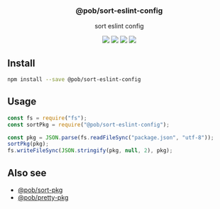 <h3 align="center">
  @pob/sort-eslint-config
</h3>

<p align="center">
  sort eslint config
</p>

<p align="center">
  <a href="https://npmjs.org/package/@pob/sort-eslint-config"><img src="https://img.shields.io/npm/v/@pob/sort-eslint-config.svg?style=flat-square"></a>
  <a href="https://npmjs.org/package/@pob/sort-eslint-config"><img src="https://img.shields.io/npm/dw/@pob/sort-eslint-config.svg?style=flat-square"></a>
  <a href="https://npmjs.org/package/@pob/sort-eslint-config"><img src="https://img.shields.io/node/v/@pob/sort-eslint-config.svg?style=flat-square"></a>
  <a href="https://npmjs.org/package/@pob/sort-eslint-config"><img src="https://img.shields.io/npm/types/@pob/sort-eslint-config.svg?style=flat-square"></a>
</p>

## Install

```bash
npm install --save @pob/sort-eslint-config
```

## Usage

```js
const fs = require("fs");
const sortPkg = require("@pob/sort-eslint-config");

const pkg = JSON.parse(fs.readFileSync("package.json", "utf-8"));
sortPkg(pkg);
fs.writeFileSync(JSON.stringify(pkg, null, 2), pkg);
```

## Also see

- [@pob/sort-pkg](https://npmjs.org/package/@pob/sort-pkg)
- [@pob/pretty-pkg](https://npmjs.org/package/@pob/pretty-pkg)
